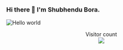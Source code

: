 ### Hi there 👋 I'm Shubhendu Bora.

<!--
**shubhendu0/shubhendu0** is a ✨ _special_ ✨ repository because its `README.md` (this file) appears on your GitHub profile.

Here are some ideas to get you started:

- 🔭 I’m currently working on ...
- 🌱 I’m currently learning ...
- 👯 I’m looking to collaborate on ...
- 🤔 I’m looking for help with ...
- 💬 Ask me about ...
- 📫 How to reach me: ...
- 😄 Pronouns: ...
- ⚡ Fun fact: ...
-->



<img src="[https://raw.githubusercontent.com/sagar-viradiya/sagar-viradiya/master/resources/banner.png](https://www.aalpha.net/wp-content/uploads/2020/12/full-stack-development.gif)" alt="Hello world">


<p align="center"> 
  Visitor count<br>
  <img src="https://profile-counter.glitch.me/shubhendu0/count.svg" />
</p>

